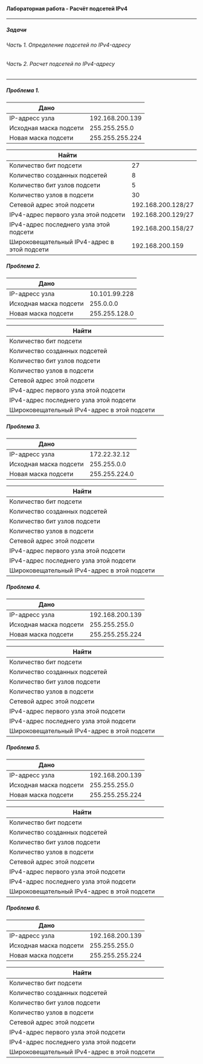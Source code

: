 #### Лабораторная работа - Расчёт подсетей IPv4

----- 

##### Задачи
###### Часть 1. Определение подсетей по IPv4-адресу
###### Часть 2. Расчет подсетей по IPv4-адресу

-----
##### Проблема 1.

 | Дано ||
 |---------------|-----------|
 | IP-адресс узла| 192.168.200.139 |
 | Исходная маска подсети | 255.255.255.0 |
 | Новая маска подсети | 255.255.255.224 |
 
 
 | Найти ||
 |---------------|-----------|
 | Количество бит подсети| 27 |
 | Количество созданных подсетей |8 |
 | Количество бит узлов подсети | 5 |
 | Количество узлов в подсети|30|
 | Сетевой адрес этой подсети |192.168.200.128/27|
 | IPv4-адрес первого узла этой подсети|192.168.200.129/27|
 | IPv4-адрес последнего узла этой подсети|192.168.200.158/27|
 | Широковещательный IPv4-адрес в этой подсети|192.168.200.159|
 
 ##### Проблема 2.
 
 | Дано ||
 |---------------|-----------|
 | IP-адресс узла|10.101.99.228  |
 | Исходная маска подсети | 255.0.0.0 |
 | Новая маска подсети | 255.255.128.0 |
 
 | Найти ||
 |---------------|-----------|
 | Количество бит подсети|  |
 | Количество созданных подсетей | |
 | Количество бит узлов подсети |  |
 | Количество узлов в подсети||
 | Сетевой адрес этой подсети ||
 | IPv4-адрес первого узла этой подсети||
 | IPv4-адрес последнего узла этой подсети||
 | Широковещательный IPv4-адрес в этой подсети||
 
 
 ##### Проблема 3.
 
 | Дано ||
 |---------------|-----------|
 | IP-адресс узла| 172.22.32.12 |
 | Исходная маска подсети | 255.255.0.0 |
 | Новая маска подсети | 255.255.224.0 |
 
 | Найти ||
 |---------------|-----------|
 | Количество бит подсети|  |
 | Количество созданных подсетей | |
 | Количество бит узлов подсети |  |
 | Количество узлов в подсети||
 | Сетевой адрес этой подсети ||
 | IPv4-адрес первого узла этой подсети||
 | IPv4-адрес последнего узла этой подсети||
 | Широковещательный IPv4-адрес в этой подсети||
 
 
 ##### Проблема 4.
 
 | Дано ||
 |---------------|-----------|
 | IP-адресс узла| 192.168.200.139 |
 | Исходная маска подсети | 255.255.255.0 |
 | Новая маска подсети | 255.255.255.224 |
 
 | Найти ||
 |---------------|-----------|
 | Количество бит подсети|  |
 | Количество созданных подсетей | |
 | Количество бит узлов подсети |  |
 | Количество узлов в подсети||
 | Сетевой адрес этой подсети ||
 | IPv4-адрес первого узла этой подсети||
 | IPv4-адрес последнего узла этой подсети||
 | Широковещательный IPv4-адрес в этой подсети||
 
 
 ##### Проблема 5.
 
 | Дано ||
 |---------------|-----------|
 | IP-адресс узла| 192.168.200.139 |
 | Исходная маска подсети | 255.255.255.0 |
 | Новая маска подсети | 255.255.255.224 |
 
 | Найти ||
 |---------------|-----------|
 | Количество бит подсети|  |
 | Количество созданных подсетей | |
 | Количество бит узлов подсети |  |
 | Количество узлов в подсети||
 | Сетевой адрес этой подсети ||
 | IPv4-адрес первого узла этой подсети||
 | IPv4-адрес последнего узла этой подсети||
 | Широковещательный IPv4-адрес в этой подсети||
 
 
 ##### Проблема 6.
 
 | Дано ||
 |---------------|-----------|
 | IP-адресс узла| 192.168.200.139 |
 | Исходная маска подсети | 255.255.255.0 |
 | Новая маска подсети | 255.255.255.224 |
 
 | Найти ||
 |---------------|-----------|
 | Количество бит подсети|  |
 | Количество созданных подсетей | |
 | Количество бит узлов подсети |  |
 | Количество узлов в подсети||
 | Сетевой адрес этой подсети ||
 | IPv4-адрес первого узла этой подсети||
 | IPv4-адрес последнего узла этой подсети||
 | Широковещательный IPv4-адрес в этой подсети||
 
 
